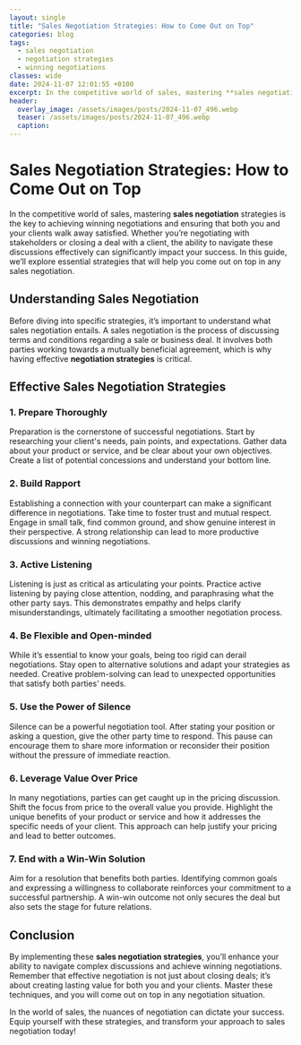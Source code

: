 ```yaml
---
layout: single
title: "Sales Negotiation Strategies: How to Come Out on Top"
categories: blog
tags:
  - sales negotiation
  - negotiation strategies
  - winning negotiations
classes: wide
date: 2024-11-07 12:01:55 +0100
excerpt: In the competitive world of sales, mastering **sales negotiation** strategies is the key to achieving winning negotiations and ensuring that both you and yo...
header:
  overlay_image: /assets/images/posts/2024-11-07_496.webp
  teaser: /assets/images/posts/2024-11-07_496.webp
  caption: 
---
```

  
# Sales Negotiation Strategies: How to Come Out on Top

In the competitive world of sales, mastering **sales negotiation** strategies is the key to achieving winning negotiations and ensuring that both you and your clients walk away satisfied. Whether you’re negotiating with stakeholders or closing a deal with a client, the ability to navigate these discussions effectively can significantly impact your success. In this guide, we’ll explore essential strategies that will help you come out on top in any sales negotiation.

## Understanding Sales Negotiation

Before diving into specific strategies, it’s important to understand what sales negotiation entails. A sales negotiation is the process of discussing terms and conditions regarding a sale or business deal. It involves both parties working towards a mutually beneficial agreement, which is why having effective **negotiation strategies** is critical.

## Effective Sales Negotiation Strategies

### 1. Prepare Thoroughly

Preparation is the cornerstone of successful negotiations. Start by researching your client's needs, pain points, and expectations. Gather data about your product or service, and be clear about your own objectives. Create a list of potential concessions and understand your bottom line. 

### 2. Build Rapport

Establishing a connection with your counterpart can make a significant difference in negotiations. Take time to foster trust and mutual respect. Engage in small talk, find common ground, and show genuine interest in their perspective. A strong relationship can lead to more productive discussions and winning negotiations.

### 3. Active Listening

Listening is just as critical as articulating your points. Practice active listening by paying close attention, nodding, and paraphrasing what the other party says. This demonstrates empathy and helps clarify misunderstandings, ultimately facilitating a smoother negotiation process.

### 4. Be Flexible and Open-minded

While it’s essential to know your goals, being too rigid can derail negotiations. Stay open to alternative solutions and adapt your strategies as needed. Creative problem-solving can lead to unexpected opportunities that satisfy both parties’ needs.

### 5. Use the Power of Silence

Silence can be a powerful negotiation tool. After stating your position or asking a question, give the other party time to respond. This pause can encourage them to share more information or reconsider their position without the pressure of immediate reaction.

### 6. Leverage Value Over Price

In many negotiations, parties can get caught up in the pricing discussion. Shift the focus from price to the overall value you provide. Highlight the unique benefits of your product or service and how it addresses the specific needs of your client. This approach can help justify your pricing and lead to better outcomes.

### 7. End with a Win-Win Solution

Aim for a resolution that benefits both parties. Identifying common goals and expressing a willingness to collaborate reinforces your commitment to a successful partnership. A win-win outcome not only secures the deal but also sets the stage for future relations.

## Conclusion

By implementing these **sales negotiation strategies**, you’ll enhance your ability to navigate complex discussions and achieve winning negotiations. Remember that effective negotiation is not just about closing deals; it’s about creating lasting value for both you and your clients. Master these techniques, and you will come out on top in any negotiation situation.

In the world of sales, the nuances of negotiation can dictate your success. Equip yourself with these strategies, and transform your approach to sales negotiation today!